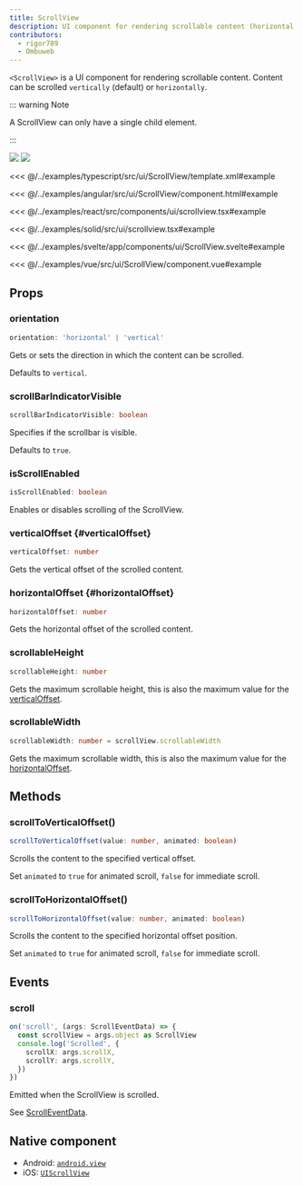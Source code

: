 ```yaml
---
title: ScrollView
description: UI component for rendering scrollable content (horizontal or vertical).
contributors:
  - rigor789
  - Ombuweb
---
```


`<ScrollView>` is a UI component for rendering scrollable content. Content can be scrolled `vertically` (default) or `horizontally`.

::: warning Note

A ScrollView can only have a single child element.

:::

<DeviceFrame type="ios">
<img src="../assets/images/screenshots/ios/ScrollView.png"/>
</DeviceFrame>
<DeviceFrame type="android">
<img src="../assets/images/screenshots/android/ScrollView.png"/>
</DeviceFrame>

<Tabs>
<Tab flavor="typescript">

<<< @/../examples/typescript/src/ui/ScrollView/template.xml#example

</Tab>
<Tab flavor="angular">

<<< @/../examples/angular/src/ui/ScrollView/component.html#example

</Tab>
<Tab flavor="react">

<<< @/../examples/react/src/components/ui/scrollview.tsx#example

</Tab>
<Tab flavor="solid">

<<< @/../examples/solid/src/ui/scrollview.tsx#example

</Tab>
<Tab flavor="svelte">

<<< @/../examples/svelte/app/components/ui/ScrollView.svelte#example

</Tab>
<Tab flavor="vue">

<<< @/../examples/vue/src/ui/ScrollView/component.vue#example

</Tab>
</Tabs>

## Props

### orientation

```ts
orientation: 'horizontal' | 'vertical'
```

Gets or sets the direction in which the content can be scrolled.

Defaults to `vertical`.

### scrollBarIndicatorVisible

```ts
scrollBarIndicatorVisible: boolean
```

Specifies if the scrollbar is visible.

Defaults to `true`.

### isScrollEnabled

```ts
isScrollEnabled: boolean
```

Enables or disables scrolling of the ScrollView.

### verticalOffset {#verticalOffset}

```ts
verticalOffset: number
```

Gets the vertical offset of the scrolled content.

### horizontalOffset {#horizontalOffset}

```ts
horizontalOffset: number
```

Gets the horizontal offset of the scrolled content.

### scrollableHeight

```ts
scrollableHeight: number
```

Gets the maximum scrollable height, this is also the maximum value for the [verticalOffset](#verticalOffset).

### scrollableWidth

```ts
scrollableWidth: number = scrollView.scrollableWidth
```

Gets the maximum scrollable width, this is also the maximum value for the [horizontalOffset](#horizontalOffset).

## Methods

### scrollToVerticalOffset()

```ts
scrollToVerticalOffset(value: number, animated: boolean)
```

Scrolls the content to the specified vertical offset.

Set `animated` to `true` for animated scroll, `false` for immediate scroll.

### scrollToHorizontalOffset()

```ts
scrollToHorizontalOffset(value: number, animated: boolean)
```

Scrolls the content to the specified horizontal offset position.

Set `animated` to `true` for animated scroll, `false` for immediate scroll.

## Events

### scroll

```ts
on('scroll', (args: ScrollEventData) => {
  const scrollView = args.object as ScrollView
  console.log('Scrolled', {
    scrollX: args.scrollX,
    scrollY: args.scrollY,
  })
})
```

Emitted when the ScrollView is scrolled.

See [ScrollEventData](/api/interface/ScrollEventData).

## Native component

- Android: [`android.view`](https://developer.android.com/reference/android/view/View.html)
- iOS: [`UIScrollView`](https://developer.apple.com/documentation/uikit/uiscrollview)
